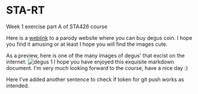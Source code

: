 # STA-RT
Week 1 exercise part A of STA426 course


Here is a [weblink](https://degus.no/) to a parody website where you can buy degus coin. I hope you find it amusing or at least I hope you will find the images cute.

As a preview, here is one of the many images of degus' that excist on the internet:
![degus 1](https://cdn.britannica.com/65/143565-050-52F9CBF0/Degu.jpg)
I hope you have enjoyed this exquisite markdown document. I'm very much looking forward to the course, have a nice day :)

Here I've added another sentence to check if token for git push works as intended.
